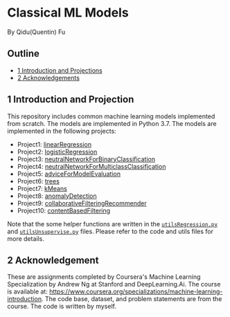 # Classical ML Models 
By Qidu(Quentin) Fu

## Outline
- [1 Introduction and Projections](#1)
- [2 Acknowledgements](#2)

<a name='1'></a>
## 1 Introduction and Projection
This repository includes common machine learning models implemented from scratch. The models are implemented in Python 3.7. The models are implemented in the following projects:
- Project1: [linearRegression](linearRegression.py)
- Project2: [logisticRegression](logisticRegression.py)
- Project3: [neutralNetworkForBinaryClassification](nnForBinary.py)
- Project4: [neutralNetworkForMulticlassClassification](nnForMulti.py)
- Project5: [adviceForModelEvaluation](evaluateML.py)
- Project6: [trees](trees.py)
- Project7: [kMeans](kMeans.py)
- Project8: [anomalyDetection](anomalyDetection.py)
- Project9: [collaborativeFilteringRecommender](collaborativeFilteringRecommender.py)
- Project10: [contentBasedFiltering](contentBasedFiltering.py)


Note that the some helper functions are written in the [`utilsRegression.py`](utilsRegression.py) and [`utilsUnsupervise.py`](utilsUnsupervise.py) files. Please refer to the code and utils files for more details.

<a name='2'></a>
## 2 Acknowledgement
These are assignments completed by Coursera's Machine Learning Specialization by Andrew Ng at Stanford and DeepLearning.Ai. The course is available at: https://www.coursera.org/specializations/machine-learning-introduction. The code base, dataset, and problem statements are from the course. The code is written by myself.